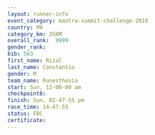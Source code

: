 ```yaml
---
layout: runner-info 
event_category: mantra-summit-challenge-2019 
country: PH
category_km: 35KM 
overall_rank:  9999
gender_rank: 
bib: 563
first_name: Rizal
last_name: Constantio
gender: M
team_name: Runesthesia
start: Sun, 12-00-00 am
checkpoint8: 
finish: Sun, 02-47-55 pm
race_time: 14-47-55
status: FBC
certificate: 
---
```

